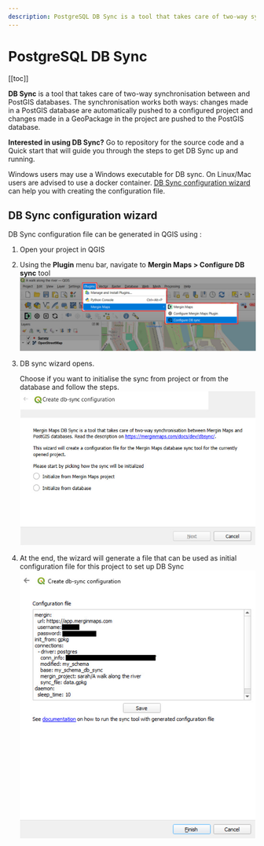 ```yaml
---
description: PostgreSQL DB Sync is a tool that takes care of two-way synchronisation between Mergin Maps and PostGIS databases.
---
```


# PostgreSQL DB Sync
[[toc]]

**DB Sync** is a tool that takes care of two-way synchronisation between <MainPlatformNameLink /> and PostGIS databases. The synchronisation works both ways: changes made in a PostGIS database are automatically pushed to a configured <MainPlatformName /> project and changes made in a GeoPackage in the <MainPlatformName /> project are pushed to the PostGIS database.

<YouTube id="4mWcaKs9jkw" title="Connect PostGIS and Mergin Maps" />

**Interested in using DB Sync?** Go to <GitHubRepo id="MerginMaps/db-sync" /> repository for the source code and a Quick start that will guide you through the steps to get DB Sync up and running. 

Windows users may use a Windows executable for DB sync. On Linux/Mac users are advised to use a docker container. [DB Sync configuration wizard](#db-sync-configuration-wizard) can help you with creating the configuration file.


## DB Sync configuration wizard

DB Sync configuration file can be generated in QGIS using <QGISPluginName />:
1. Open your <MainPlatformName /> project in QGIS
2. Using the **Plugin** menu bar, navigate to **Mergin Maps > Configure DB sync** tool 
   ![DB Sync configuration wizard in QGIS](./db-sync-wizard.jpg "DB Sync configuration wizard in QGIS")

3. DB sync wizard opens. 

   Choose if you want to initialise the sync from <MainPlatformName /> project or from the database and follow the steps.
   ![DB Sync configuration options](./db-sync-wizard-options.jpg "DB Sync configuration wizard options")

4. At the end, the wizard will generate a file that can be used as initial configuration file for this project to set up DB Sync
   ![DB Sync configuration file](./db-sync-wizard-save-file.jpg "DB Sync configuration file")
